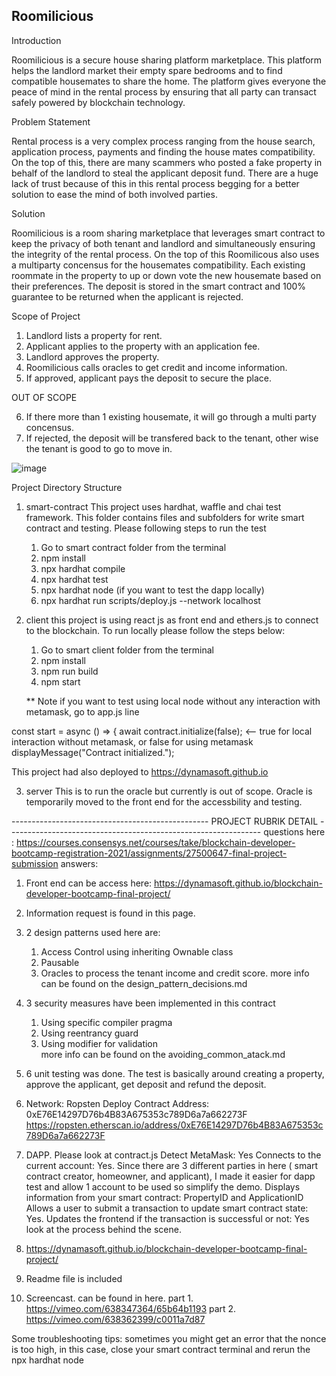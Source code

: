 ## Roomilicious

Introduction

Roomilicious is a secure house sharing platform marketplace. This platform helps the landlord market their empty spare bedrooms and to find compatible housemates to share the home. The platform gives everyone the peace of mind in the rental process by ensuring that all party can transact safely powered by blockchain technology.

Problem Statement

Rental process is a very complex process ranging from the house search, application process, payments and finding the house mates compatibility.  On the top of this, there are many scammers who posted a fake property in behalf of the landlord to steal the applicant deposit fund. There are a huge lack of trust because of this in this rental process begging for a better solution to ease the mind of both involved parties.

Solution

Roomilicious is a room sharing marketplace that leverages smart contract to keep the privacy of both tenant and landlord and simultaneously ensuring the integrity of the rental process. On the top of this Roomilicous also uses a multiparty concensus for the housemates compatibility. Each existing roommate in the property to up or down vote the new housemate based on their preferences. The deposit is stored in the smart contract and 100% guarantee to be returned when the applicant is rejected.

Scope of Project

1. Landlord lists a property for rent. 
2. Applicant applies to the property with an application fee.
3. Landlord approves the property.
4. Roomilicious calls oracles to get credit and income information.
5. If approved, applicant pays the deposit to secure the place.

OUT OF SCOPE

6. If there more than 1 existing housemate, it will go through a multi party concensus.
7. If rejected, the deposit will be transfered back to the tenant, other wise the tenant is good to go to move in. 

![image](https://user-images.githubusercontent.com/11653682/137765650-96b574b0-1665-4d3f-981b-e9cc1a06717f.png)

Project Directory Structure
1. smart-contract
   This project uses hardhat, waffle and chai test framework.  This folder contains files and subfolders for write smart contract and testing.
   Please following steps to run the test 
   1. Go to smart contract folder from the terminal
   2. npm install
   3. npx hardhat compile
   4. npx hardhat test
   5. npx hardhat node (if you want to test the dapp locally)
   6. npx hardhat run scripts/deploy.js --network localhost
   


2. client
   this project is using react js as front end and ethers.js to connect to the blockchain. To run locally please follow the steps below:
   1. Go to smart client folder from the terminal
   2. npm install
   3. npm run build
   4. npm start

   ** Note if you want to test using local node without any interaction with metamask, go to app.js line
   
  const start = async () => {
    await contract.initialize(false);  <-- true for local interaction without metamask, or false for using metamask
    displayMessage("Contract initialized.");


   This project had also deployed to https://dynamasoft.github.io

3. server
   This is to run the oracle but currently is out of scope. Oracle is temporarily moved to the front end for the accessbility and testing.

------------------------------------------------- PROJECT RUBRIK DETAIL ---------------------------------------------------------------
questions here : https://courses.consensys.net/courses/take/blockchain-developer-bootcamp-registration-2021/assignments/27500647-final-project-submission
answers:
1. Front end can be access here: https://dynamasoft.github.io/blockchain-developer-bootcamp-final-project/

2. Information request is found in this page.

3. 2 design patterns used here are:
   1. Access Control using inheriting Ownable class
   2. Pausable
   3. Oracles to process the tenant income and credit score.
   more info can be found on the design_pattern_decisions.md

4. 3 security measures have been implemented in this contract
   1. Using specific compiler pragma 
   2. Using reentrancy guard
   3. Using modifier for validation   
   more info can be found on the avoiding_common_atack.md

5. 6 unit testing was done. The test is basically around creating a property, approve the applicant, get deposit and refund the deposit.

6. Network: Ropsten
   Deploy Contract Address: 0xE76E14297D76b4B83A675353c789D6a7a662273F
   https://ropsten.etherscan.io/address/0xE76E14297D76b4B83A675353c789D6a7a662273F

7. DAPP. Please look at contract.js
   Detect MetaMask: Yes
   Connects to the current account: Yes. Since there are 3 different parties in here ( smart contract creator, homeowner, and applicant), I made it easier for dapp test and allow 1 account to be used so simplify the demo.
   Displays information from your smart contract: PropertyID and ApplicationID
   Allows a user to submit a transaction to update smart contract state: Yes.
   Updates the frontend if the transaction is successful or not: Yes look at the process behind the scene.

8. https://dynamasoft.github.io/blockchain-developer-bootcamp-final-project/

9. Readme file is included

10. Screencast. can be found in here.
part 1. https://vimeo.com/638347364/65b64b1193
part 2. https://vimeo.com/638362399/c0011a7d87



Some troubleshooting tips:
sometimes you might get an error that the nonce is too high, in this case, close your smart contract terminal and rerun the   npx hardhat node
